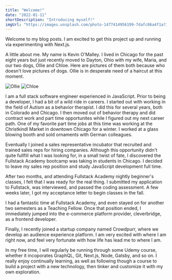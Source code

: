 ```yaml
---
title: "Welcome!"
date: "2022-01-11"
shortDescription: "Introducing myself!"
imgUrl: "https://images.unsplash.com/photo-1477414956199-7dafc86a4f1a?ixlib=rb-1.2.1&ixid=MnwxMjA3fDB8MHxwaG90by1wYWdlfHx8fGVufDB8fHx8&auto=format&fit=crop&w=2370&q=80"
---
```


Welcome to my blog posts. I am excited to get this project up and running via experimenting with Next.js.

A little about me. My name is Kevin O'Malley. I lived in Chicago for the past eight years but just recently moved to Dayton, Ohio with my wife, Maria, and our two dogs, Ollie and Chloe. Here are pictures of them both because who doesn't love pictures of dogs. Ollie is in desperate need of a haircut at this moment.

![Ollie](/static/Ollie.JPG)
![Chloe](/static/Chloe.JPG)

I am a full stack software engineer experienced in JavaScript. Prior to being a developer, I had a bit of a wild ride in careers. I started out with working in the field of Autism as a behavior therapist. I did this for several years, both in Colorado and Chicago. I then moved out of behavior therapy and did contract work and part time opportunites while I figured out my next career path. One of my favorite part time jobs at this time was working at the Christkindl Market in downtown Chicago for a winter. I worked at a glass blowing booth and sold ornaments with German colleagues.

Eventually I joined a sales representative incubator that recruited and trained sales reps for hiring companies. Although this opportunity didn't quite fullfill what I was looking for, in a small twist of fate, I discovered the Fullstack Academy bootcamp was taking in students in Chicago. I decided to leave my sales rep position and study JavaScript development full time.

After two months, and attending Fullstack Academy nightly beginner's classes, I felt that I was ready for the real thing. I submitted my application to Fullstack, was interviewed, and passed the coding assessment. A few weeks later, I got my acceptance letter to begin classes in the fall.

I had a fantastic time at Fullstack Academy, and even stayed on for another two semesters as a Teaching Fellow. Once that position ended, I immediately jumped into the e-commerce platform provider, cleverbridge, as a frontend developer.

Finally, I recently joined a startup company named Crowdpurr, where we develop an audience experience platform. I am very excited with where I am right now, and feel very fortunate with how life has lead me to where I am.

In my free time, I will regularly be running through some Udemy course, whether it incoporates GraphQL, Git, Next.js, Node, Gatsby, and so on. I really enjoy continually learning, as well as following though a course to build a project with a new technology, then tinker and customize it with my own exploration.
